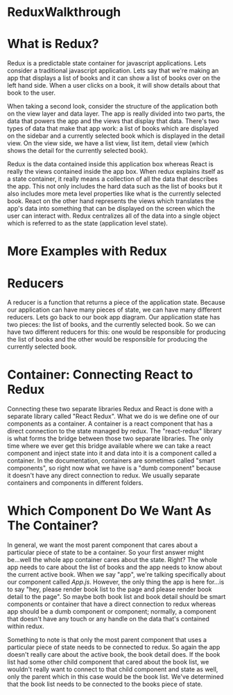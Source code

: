 # ReduxWalkthrough

# What is Redux?

Redux is a predictable state container for javascript applications. Lets consider a traditional javascript application. Lets say that we're making an app that displays a list of books and it can show a list of books over on the left hand side. When a user clicks on a book, it will show details about that book to the user.

When taking a second look, consider the structure of the application both on the view layer and data layer. The app is really divided into two parts, the data that powers the app and the views that display that data. There's two types of data that make that app work: a list of books which are displayed on the sidebar and a currently selected book which is displayed in the detail view. On the view side, we have a list view, list item, detail view (which shows the detail for the currently selected book).

Redux is the data contained inside this application box whereas React is really the views contained inside the app box. When redux explains itself as a state container, it really means a collection of all the data that describes the app. This not only includes the hard data such as the list of books but it also includes more meta level properties like what is the currently selected book. React on the other hand represents the views which translates the app's data into something that can be displayed on the screen which the user can interact with. Redux centralizes all of the data into a single object which is referred to as the state (application level state).

# More Examples with Redux


# Reducers

A reducer is a function that returns a piece of the application state. Because our application can have many pieces of state, we can have many different reducers. Lets go back to our book app diagram. Our application state has two pieces: the list of books, and the currently selected book. So we can have two different reducers for this: one would be responsible for producing the list of books and the other would be responsible for producing the currently selected book.

# Container: Connecting React to Redux

Connecting these two separate libraries Redux and React is done with a separate library called "React Redux". What we do is we define one of our components as a container. A container is a react component that has a direct connection to the state managed by redux. The "react-redux" library is what forms the bridge between those two separate libraries. The only time where we ever get this bridge available where we can take a react component and inject state into it and data into it is a component called a container. In the documentation, containers are sometimes called "smart components", so right now what we have is a "dumb component" because it doesn't have any direct connection to redux. We usually separate containers and components in different folders.

# Which Component Do We Want As The Container?

In general, we want the most parent component that cares about a particular piece of state to be a container. So your first answer might be...well the whole app container cares about the state. Right? The whole app needs to care about the list of books and the app needs to know about the current active book. When we say "app", we're talking specifically about our component called *App.js*. However, the only thing the app is here for...is to say "hey, please render book list to the page and please render book detail to the page". So maybe both book list and book detail should be smart components or container that have a direct connection to redux whereas app should be a dumb component or component; normally, a component that doesn't have any touch or any handle on the data that's contained within redux.

Something to note is that only the most parent component that uses a particular piece of state needs to be connected to redux. So again the app doesn't really care about the active book, the book detail does. If the book list had some other child component that cared about the book list, we wouldn't really want to connect to that child component and state as well, only the parent which in this case would be the book list. We've determined that the book list needs to be connected to the books piece of state.
